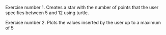 Exercise number 1. Creates a star with the number of points that the user specifies between 5 and 12 using turtle.



Exercise number 2. Plots the values inserted by the user up to a maximum of 5
